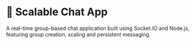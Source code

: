 # 💬 Scalable Chat App

A real-time group-based chat application built using Socket.IO and Node.js, featuring group creation, scaling and persistent messaging.
